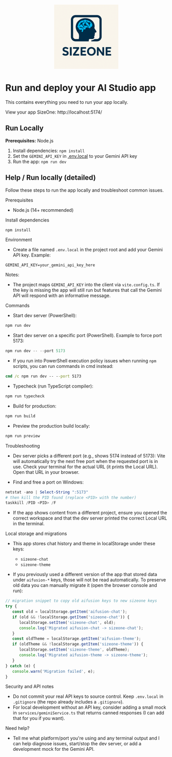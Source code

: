 <p align="center">
  <img src="/services/ChatGPT Image Oct 16, 2025, 10_41_39 AM.png" alt="SizeOne Logo" width="200"/>
</p>

# Run and deploy your AI Studio app

This contains everything you need to run your app locally.

View your app SizeOne:  http://localhost:5174/

## Run Locally

**Prerequisites:**  Node.js


1. Install dependencies:
   `npm install`
2. Set the `GEMINI_API_KEY` in [.env.local](.env.local) to your Gemini API key
3. Run the app:
   `npm run dev`

## Help / Run locally (detailed)

Follow these steps to run the app locally and troubleshoot common issues.

Prerequisites
- Node.js (14+ recommended)

Install dependencies

```bash
npm install
```

Environment
- Create a file named `.env.local` in the project root and add your Gemini API key. Example:

```text
GEMINI_API_KEY=your_gemini_api_key_here
```

Notes:
- The project maps `GEMINI_API_KEY` into the client via `vite.config.ts`. If the key is missing the app will still run but features that call the Gemini API will respond with an informative message.

Commands

- Start dev server (PowerShell):

```powershell
npm run dev
```

- Start dev server on a specific port (PowerShell). Example to force port 5173:

```powershell
npm run dev -- --port 5173
```

- If you run into PowerShell execution policy issues when running `npm` scripts, you can run commands in cmd instead:

```cmd
cmd /c npm run dev -- --port 5173
```

- Typecheck (run TypeScript compiler):

```bash
npm run typecheck
```

- Build for production:

```bash
npm run build
```

- Preview the production build locally:

```bash
npm run preview
```

Troubleshooting

- Dev server picks a different port (e.g., shows 5174 instead of 5173): Vite will automatically try the next free port when the requested port is in use. Check your terminal for the actual URL (it prints the Local URL). Open that URL in your browser.

- Find and free a port on Windows:

```powershell
netstat -ano | Select-String ":5173"
# then kill the PID found (replace <PID> with the number)
taskkill /PID <PID> /F
```

- If the app shows content from a different project, ensure you opened the correct workspace and that the dev server printed the correct Local URL in the terminal.

Local storage and migrations

- This app stores chat history and theme in localStorage under these keys:
   - `sizeone-chat`
   - `sizeone-theme`

- If you previously used a different version of the app that stored data under `aifusion-*` keys, those will not be read automatically. To preserve old data you can manually migrate it (open the browser console and run):

```javascript
// migration snippet to copy old aifusion keys to new sizeone keys
try {
   const old = localStorage.getItem('aifusion-chat');
   if (old && !localStorage.getItem('sizeone-chat')) {
      localStorage.setItem('sizeone-chat', old);
      console.log('Migrated aifusion-chat -> sizeone-chat');
   }
   const oldTheme = localStorage.getItem('aifusion-theme');
   if (oldTheme && !localStorage.getItem('sizeone-theme')) {
      localStorage.setItem('sizeone-theme', oldTheme);
      console.log('Migrated aifusion-theme -> sizeone-theme');
   }
} catch (e) {
   console.warn('Migration failed', e);
}
```

Security and API notes

- Do not commit your real API keys to source control. Keep `.env.local` in `.gitignore` (the repo already includes a `.gitignore`).
- For local development without an API key, consider adding a small mock in `services/geminiService.ts` that returns canned responses (I can add that for you if you want).

Need help?
- Tell me what platform/port you're using and any terminal output and I can help diagnose issues, start/stop the dev server, or add a development mock for the Gemini API.
